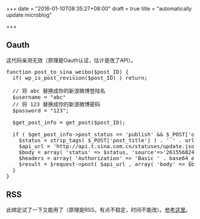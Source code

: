+++
date = "2016-01-10T08:35:27+08:00"
draft = true
title = "automatically update microblog"

+++



## Oauth

这代码亲测无效（原理是Oauth认证，估计是改了API）。

<pre>
function post_to_sina_weibo($post_ID) {
  if( wp_is_post_revision($post_ID) ) return;

  // 将 abc 替换成你的新浪微博登陆名
  $username = "abc"
  // 将 123 替换成你的新浪微博密码
  $password = "123";

  $get_post_info = get_post($post_ID);
 
  if ( $get_post_info->post_status == 'publish' && $_POST['original_post_status'] != 'publish' ) {
    $status = strip_tags( $_POST['post_title'] ) . ' ' . urlencode( get_permalink($post_ID) );
    $api_url = 'http://api.t.sina.com.cn/statuses/update.json';
    $body = array( 'status' => $status, 'source'=>'2615568240');
    $headers = array( 'Authorization' => 'Basic ' . base64_encode("$username:$password") );
    $result = $request->post( $api_url , array( 'body' => $body, 'headers' => $headers ) );
  }
}
</pre>

## RSS

此绑定试了一下又能用了（原理是RSS，有点不稳定，时间不能改）。[参考这里](http://weibo.com/tool/bloglink)。
